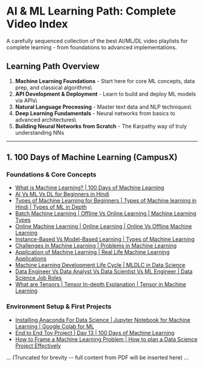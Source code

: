 # AI & ML Learning Path: Complete Video Index

A carefully sequenced collection of the best AI/ML/DL video playlists
for complete learning - from foundations to advanced implementations.

## Learning Path Overview

1.  **Machine Learning Foundations** - Start here for core ML concepts,
    data prep, and classical algorithms\
2.  **API Development & Deployment** - Learn to build and deploy ML
    models via APIs\
3.  **Natural Language Processing** - Master text data and NLP
    techniques\
4.  **Deep Learning Fundamentals** - Neural networks from basics to
    advanced architectures\
5.  **Building Neural Networks from Scratch** - The Karpathy way of
    truly understanding NNs

------------------------------------------------------------------------

## 1. 100 Days of Machine Learning (CampusX)

### Foundations & Core Concepts

-   [What is Machine Learning? \| 100 Days of Machine
    Learning](https://www.youtube.com/watch?v=ZftI2fEz0Fw)
-   [AI Vs ML Vs DL for Beginners in
    Hindi](https://www.youtube.com/watch?v=1v3_AQ26jZ0)
-   [Types of Machine Learning for Beginners \| Types of Machine
    learning in Hindi \| Types of ML in
    Depth](https://www.youtube.com/watch?v=81ymPYEtFOw)
-   [Batch Machine Learning \| Offline Vs Online Learning \| Machine
    Learning Types](https://www.youtube.com/watch?v=nPrhFxEuTYU)
-   [Online Machine Learning \| Online Learning \| Online Vs Offline
    Machine Learning](https://www.youtube.com/watch?v=3oOipgCbLIk)
-   [Instance-Based Vs Model-Based Learning \| Types of Machine
    Learning](https://www.youtube.com/watch?v=ntAOq1ioTKo)
-   [Challenges in Machine Learning \| Problems in Machine
    Learning](https://www.youtube.com/watch?v=WGUNAJki2S4)
-   [Application of Machine Learning \| Real Life Machine Learning
    Applications](https://www.youtube.com/watch?v=UZio8TcTMrI)
-   [Machine Learning Development Life Cycle \| MLDLC in Data
    Science](https://www.youtube.com/watch?v=iDbhQGz_rEo)
-   [Data Engineer Vs Data Analyst Vs Data Scientist Vs ML Engineer \|
    Data Science Job Roles](https://www.youtube.com/watch?v=93rKZs0MkgU)
-   [What are Tensors \| Tensor In-depth Explanation \| Tensor in
    Machine Learning](https://www.youtube.com/watch?v=vVhD2EyS41Y)

### Environment Setup & First Projects

-   [Installing Anaconda For Data Science \| Jupyter Notebook for
    Machine Learning \| Google Colab for
    ML](https://www.youtube.com/watch?v=82P5N2m41jE)
-   [End to End Toy Project \| Day 13 \| 100 Days of Machine
    Learning](https://www.youtube.com/watch?v=dr7z7a_8lQw)
-   [How to Frame a Machine Learning Problem \| How to plan a Data
    Science Project
    Effectively](https://www.youtube.com/watch?v=A9SezQlvakw)

... (Truncated for brevity -- full content from PDF will be inserted
here) ...
